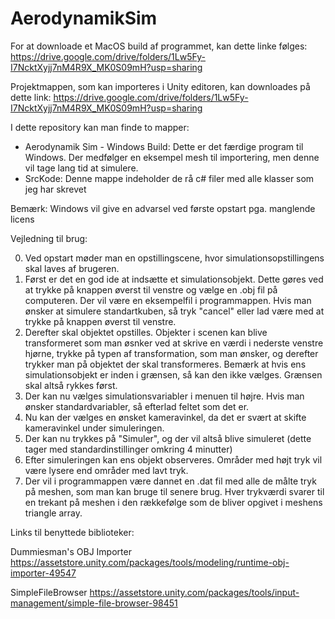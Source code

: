 # AerodynamikSim

For at downloade et MacOS build af programmet, kan dette linke følges: https://drive.google.com/drive/folders/1Lw5Fy-I7NcktXyjj7nM4R9X_MK0S09mH?usp=sharing

Projektmappen, som kan importeres i Unity editoren, kan downloades på dette link: https://drive.google.com/drive/folders/1Lw5Fy-I7NcktXyjj7nM4R9X_MK0S09mH?usp=sharing

I dette repository kan man finde to mapper:
* Aerodynamik Sim - Windows Build: Dette er det færdige program til Windows. Der medfølger en eksempel mesh til importering, men denne vil tage lang tid at simulere.
* SrcKode: Denne mappe indeholder de rå c# filer med alle klasser som jeg har skrevet

Bemærk: Windows vil give en advarsel ved første opstart pga. manglende licens

Vejledning til brug:

0. Ved opstart møder man en opstillingscene, hvor simulationsopstillingens skal laves af brugeren. 
1. Først er det en god ide at indsætte et simulationsobjekt. Dette gøres ved at trykke på knappen øverst til venstre og vælge en .obj fil på computeren. Der vil være en eksempelfil i programmappen. Hvis man ønsker at simulere standartkuben, så tryk "cancel" eller lad være med at trykke på knappen øverst til venstre.
2. Derefter skal objektet opstilles. Objekter i scenen kan blive transformeret som man øsnker ved at skrive en værdi i nederste venstre hjørne, trykke på typen af transformation, som man ønsker, og derefter trykker man på objektet der skal transformeres. Bemærk at hvis ens simulationsobjekt er inden i grænsen, så kan den ikke vælges. Grænsen skal altså rykkes først.
3. Der kan nu vælges simulationsvariabler i menuen til højre. Hvis man ønsker standardvariabler, så efterlad feltet som det er.
4. Nu kan der vælges en ønsket kameravinkel, da det er svært at skifte kameravinkel under simuleringen.
5. Der kan nu trykkes på "Simuler", og der vil altså blive simuleret (dette tager med standardinstillinger omkring 4 minutter)
6. Efter simuleringen kan ens objekt observeres. Områder med højt tryk vil være lysere end områder med lavt tryk.
7. Der vil i programmappen være dannet en .dat fil med alle de målte tryk på meshen, som man kan bruge til senere brug. Hver trykværdi svarer til en trekant på meshen i den rækkefølge som de bliver opgivet i meshens triangle array.

Links til benyttede biblioteker:

Dummiesman's OBJ Importer 
https://assetstore.unity.com/packages/tools/modeling/runtime-obj-importer-49547

SimpleFileBrowser 
https://assetstore.unity.com/packages/tools/input-management/simple-file-browser-98451
